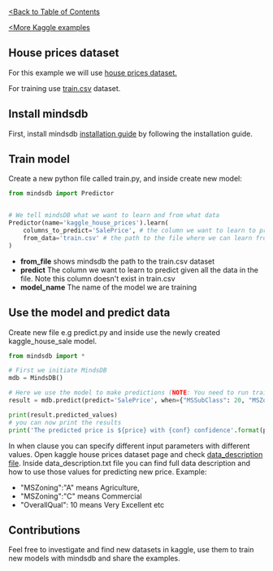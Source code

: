 [<Back to Table of Contents](../../../README.md)

[<More Kaggle examples](../README.md)

## House prices dataset
For this example we will use [house prices dataset.](https://www.kaggle.com/lespin/house-prices-dataset)

For training use [train.csv](https://www.kaggle.com/lespin/house-prices-dataset#train.csv) dataset.

## Install mindsdb
First, install mindsdb [installation guide](https://github.com/ZoranPandovski/mindsdb/blob/master/docs/Installing.md) by following the installation guide.

## Train model
Create a new python file called train.py, and inside create new model:
```Python
from mindsdb import Predictor


# We tell mindsDB what we want to learn and from what data
Predictor(name='kaggle_house_prices').learn(
    columns_to_predict='SalePrice', # the column we want to learn to predict given all the data in the file
    from_data='train.csv' # the path to the file where we can learn from, (note: can be url)
)

```
* **from_file** shows mindsdb the path to the train.csv dataset
* **predict** The column we want to learn to predict given all the data in the file. Note this column doesn't exist in train.csv
* **model_name** The name of the model we are training

## Use the model and predict data
Create new file e.g predict.py and inside use the newly created kaggle_house_sale model.
```Python
from mindsdb import *

# First we initiate MindsDB
mdb = MindsDB()

# Here we use the model to make predictions (NOTE: You need to run train.py first)
result = mdb.predict(predict='SalePrice', when={"MSSubClass": 20, "MSZoning": "Rh","LotFrontage":80,"LotArea":11622}, model_name='kaggle_house_sale')

print(result.predicted_values)
# you can now print the results
print('The predicted price is ${price} with {conf} confidence'.format(price=result.predicted_values[0]['SalePrice'], conf=result.predicted_values[0]['prediction_confidence']))

```
In when clause you can specify different input parameters with different values. 
Open kaggle house prices dataset page and check [data_description file](https://www.kaggle.com/lespin/house-prices-dataset#data_description.txt).
Inside data_description.txt file you can find full data description and how to use those values for predicting new price.
Example: 

* "MSZoning":"A" means Agriculture, 
* "MSZoning":"C" means Commercial 
* "OverallQual": 10 means Very Excellent etc

## Contributions
Feel free to investigate and find new datasets in kaggle, use them to train new models with mindsdb and share the examples.


